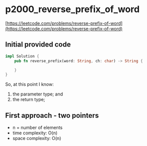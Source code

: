 # p2000_reverse_prefix_of_word
[https://leetcode.com/problems/reverse-prefix-of-word](https://leetcode.com/problems/reverse-prefix-of-word)

## Initial provided code
```Rust
impl Solution {
    pub fn reverse_prefix(word: String, ch: char) -> String {

    }
}
```

So, at this point I know:
1. the parameter type; and
2. the return type;

## First approach - two pointers

- n = number of elements
- time complexity: O(n)
- space complexity: O(n)
